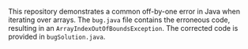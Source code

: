 This repository demonstrates a common off-by-one error in Java when iterating over arrays. The `bug.java` file contains the erroneous code, resulting in an `ArrayIndexOutOfBoundsException`. The corrected code is provided in `bugSolution.java`.